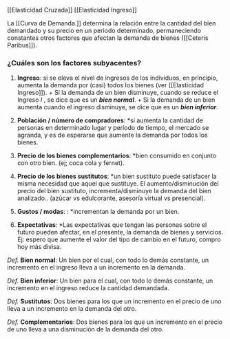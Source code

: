 [[Elasticidad Cruzada]]
[[Elasticidad Ingreso]]


La [[Curva de Demanda.]] determina la relación entre la cantidad del bien demandado y su precio en un periodo determinado, permaneciendo constantes otros factores que afectan la demanda de bienes ([[Ceteris Paribus]]).

### ¿Cuáles son los factores subyacentes? 

1. **Ingreso**: si se eleva el nivel de ingresos de los individuos, en principio, aumenta la demanda por (casi) todos los bienes (ver [[Elasticidad Ingreso]]).
		+ Si la demanda de un bien disminuye, cuando se reduce el Ingreso $I$ , se dice que es un ***bien normal***.
		+ Si la demanda de un bien aumenta cuando el ingreso disminuye, se dice que es un ***bien inferior***.
	
3. **Población / número de compradores**: *si aumenta la cantidad de personas en determinado lugar y período de tiempo, el mercado se agranda, y es de esperarse que aumente la demanda por todos los bienes.

4. **Precio de los bienes complementarios**: *bien consumido en conjunto con otro bien. (ej; coca cola y fernet).

5. **Precio de los bienes sustitutos**: *un bien sustituto puede satisfacer la misma necesidad que aquel que sustituye. El aumento/disminución del precio del bien sustituto, incrementa/disminuye la demanda del bien analizado.. (azúcar vs edulcorante, asesoría virtual vs presencial).

6. **Gustos / modas**: : *incrementan la demanda por un bien.

7. **Expectativas**: *Las expectativas que tengan las personas sobre el futuro pueden afectar, en el presente, la demanda de bienes y servicios. Ej: espero que aumente el valor del tipo de cambio en el futuro, compro hoy más divisa.


*Def.* **Bien normal**: Un bien por el cual, con todo lo demás constante, un incremento en el ingreso lleva a un incremento en la demanda.

*Def.* **Bien inferior**: Un bien para el cual, con todo lo demás constante, un incremento en el ingreso reduce la cantidad demandada.

*Def.* **Sustitutos**: Dos bienes para los que un incremento en el precio de uno lleva a un incremento en la demanda del otro.

*Def.* **Complementarios**: Dos bienes para los que un incremento en el precio de uno lleva a una disminución de la demanda del otro.

